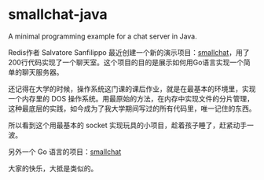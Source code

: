 # smallchat-java
A minimal programming example for a chat server in Java.

Redis作者 Salvatore Sanfilippo 最近创建一个新的演示项目：[smallchat](https://github.com/antirez/smallchat)，用了200行代码实现了一个聊天室。这个项目的目的是展示如何用Go语言实现一个简单的聊天服务器。

还记得在大学的时候，操作系统这门课的课后作业，就是在最基本的环境里，实现一个内存里的 DOS 操作系统。用最原始的方法，在内存中实现文件的分片管理，这种最底层的实践，如今成为了我大学期间写过的所有代码里，唯一记住的东西。

所以看到这个用最基本的 socket 实现玩具的小项目，趁着孩子睡了，赶紧动手一波。

另外一个 Go 语言的项目：[smallchat](https://github.com/smallnest/smallchat/)

大家的快乐，大抵是类似的。